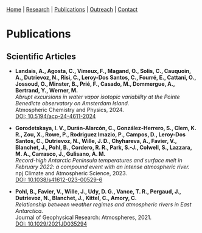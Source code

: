

[Home](/index) | [Research](/research) | [Publications](/publications) |  [Outreach](/outreach) |  [Contact](/contact)


# Publications

## Scientific Articles  


- **Landais, A., Agosta, C., Vimeux, F., Magand, O., Solis, C., Cauquoin, A., Dutrievoz, N., Risi, C., Leroy-Dos Santos, C., Fourré, E., Cattani, O., Jossoud, O., Minster, B., Prié, F., Casado, M., Dommergue, A., Bertrand, Y., Werner, M.**  
   *Abrupt excursions in water vapor isotopic variability at the Pointe Benedicte observatory on Amsterdam Island.*  
   Atmospheric Chemistry and Physics, 2024.  
   [DOI: 10.5194/acp-24-4611-2024](https://acp.copernicus.org/articles/24/4611/2024/)  

- **Gorodetskaya, I. V., Durán-Alarcón, C., González-Herrero, S., Clem, K. R., Zou, X., Rowe, P., Rodriguez Imazio, P., Campos, D., Leroy-Dos Santos, C., Dutrievoz, N., Wille, J. D., Chyhareva, A., Favier, V., Blanchet, J., Pohl, B., Cordero, R. R., Park, S.-J., Colwell, S., Lazzara, M. A., Carrasco, J., Gulisano, A. M.**  
   *Record-high Antarctic Peninsula temperatures and surface melt in February 2022: a compound event with an intense atmospheric river.*  
   npj Climate and Atmospheric Science, 2023.  
   [DOI: 10.1038/s41612-023-00529-6](https://www.bas.ac.uk/data/our-data/publication/record-high-antarctic-peninsula-temperatures-and-surface-melt-in-february-2022/)  
 
- **Pohl, B., Favier, V., Wille, J., Udy, D. G., Vance, T. R., Pergaud, J., Dutrievoz, N., Blanchet, J., Kittel, C., Amory, C.**  
   *Relationship between weather regimes and atmospheric rivers in East Antarctica.*  
   Journal of Geophysical Research: Atmospheres, 2021.  
   [DOI: 10.1029/2021JD035294](https://ui.adsabs.harvard.edu/abs/2021JGRD..12635294P/abstract)  
